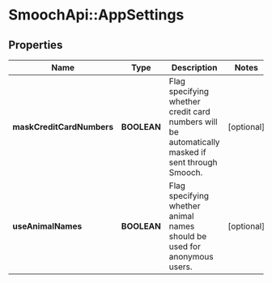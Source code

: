 # SmoochApi::AppSettings

## Properties
Name | Type | Description | Notes
------------ | ------------- | ------------- | -------------
**maskCreditCardNumbers** | **BOOLEAN** | Flag specifying whether credit card numbers will be automatically masked if sent through Smooch. | [optional] 
**useAnimalNames** | **BOOLEAN** | Flag specifying whether animal names should be used for anonymous users. | [optional] 


